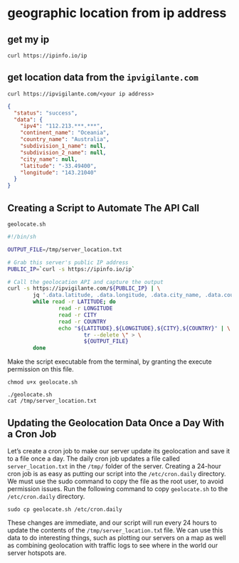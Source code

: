 # geographic location from ip address

## get my ip

```
curl https://ipinfo.io/ip
```

## get location data from the `ipvigilante.com`

```
curl https://ipvigilante.com/<your ip address>
```

```json
{
  "status": "success",
  "data": {
    "ipv4": "112.213.***.***",
    "continent_name": "Oceania",
    "country_name": "Australia",
    "subdivision_1_name": null,
    "subdivision_2_name": null,
    "city_name": null,
    "latitude": "-33.49400",
    "longitude": "143.21040"
  }
}
```

## Creating a Script to Automate The API Call

`geolocate.sh`

```sh
#!/bin/sh

OUTPUT_FILE=/tmp/server_location.txt

# Grab this server's public IP address
PUBLIC_IP=`curl -s https://ipinfo.io/ip`

# Call the geolocation API and capture the output
curl -s https://ipvigilante.com/${PUBLIC_IP} | \
        jq '.data.latitude, .data.longitude, .data.city_name, .data.country_name' | \
        while read -r LATITUDE; do
                read -r LONGITUDE
                read -r CITY
                read -r COUNTRY
                echo "${LATITUDE},${LONGITUDE},${CITY},${COUNTRY}" | \
                        tr --delete \" > \
                        ${OUTPUT_FILE}
        done
```

Make the script executable from the terminal, by granting the execute permission on this file.

```
chmod u+x geolocate.sh
```

```
./geolocate.sh
cat /tmp/server_location.txt
```

## Updating the Geolocation Data Once a Day With a Cron Job

Let’s create a cron job to make our server update its geolocation and save it to a file once a day. The daily cron job updates a file called `server_location.txt` in the `/tmp/` folder of the server. Creating a 24-hour cron job is as easy as putting our script into the `/etc/cron.daily` directory. We must use the sudo command to copy the file as the root user, to avoid permission issues. Run the following command to copy `geolocate.sh` to the `/etc/cron.daily` directory.

```
sudo cp geolocate.sh /etc/cron.daily
```

These changes are immediate, and our script will run every 24 hours to update the contents of the `/tmp/server_location.tx`t file. We can use this data to do interesting things, such as plotting our servers on a map as well as combining geolocation with traffic logs to see where in the world our server hotspots are.
